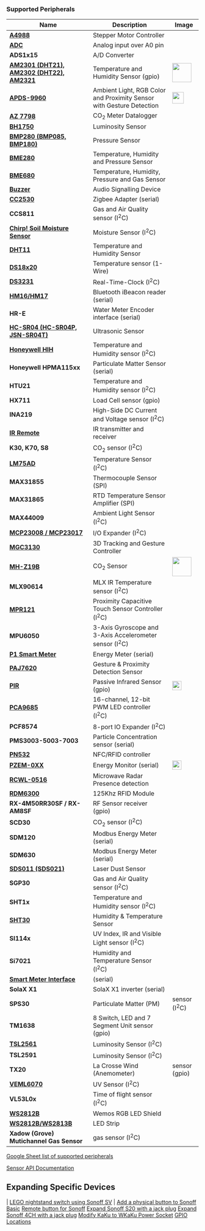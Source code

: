 ### Supported Peripherals
Name|Description|Image
---|---|---
[**A4988**](peripherals/A4988-Stepper-Motor-Controller)|Stepper Motor Controller 
[**ADC**](peripherals/ADC) | Analog input over A0 pin  
**ADS1x15** | A/D Converter 
[**AM2301 (DHT21), AM2302 (DHT22), AM2321**](peripherals/AM2301) | Temperature and Humidity Sensor (gpio)|<img src="https://user-images.githubusercontent.com/5904370/53279561-cfb18480-3711-11e9-9889-76ab1d6eafcb.png" style="width:50px"></img>
[**APDS-9960**](peripherals/APDS-9960) |  Ambient Light, RGB Color and Proximity Sensor with Gesture Detection  | <img src="https://i.postimg.cc/qRLyPy1n/APDS-9960-1-720x533.jpg" style="width:30px"></img>
[**AZ 7798**](peripherals/AZ-7798) | CO<sub>2</sub> Meter Datalogger
[**BH1750**](peripherals/BH1750) | Luminosity Sensor
[**BMP280 (BMP085, BMP180)**](peripherals/BME280) | Pressure Sensor
[**BME280**](peripherals/BME280) | Temperature, Humidity and Pressure Sensor
[**BME680**](peripherals/BME680) | Temperature, Humidity, Pressure and Gas Sensor
[**Buzzer**](peripherals/Buzzer) | Audio Signalling Device
[**CC2530**](peripherals/CC2530) | Zigbee Adapter (serial)
**CCS811** | Gas and Air Quality sensor (I<sup>2</sup>C)
[**Chirp! Soil Moisture Sensor**](peripherals/Moisture-Sensor-and-Chirp!-Sensor) | Moisture Sensor (I<sup>2</sup>C)
[**DHT11**](peripherals/DHT11) | Temperature and Humidity Sensor
**[DS18x20](peripherals/DS18x20)** | Temperature sensor (1-Wire)
[**DS3231**](peripherals/DS3231) | Real-Time-Clock (I<sup>2</sup>C)
[**HM16/HM17**](peripherals/iBeacon-driver) |  Bluetooth iBeacon reader (serial)
**HR-E** | Water Meter Encoder interface (serial)
[**HC-SR04 (HC-SR04P, JSN-SR04T)**](peripherals/HC-SR04) | Ultrasonic Sensor
**[Honeywell HIH](peripherals/Honeywell-HIH)** | Temperature and Humidity sensor (I<sup>2</sup>C)
**Honeywell HPMA115xx** | Particulate Matter Sensor (serial)
**HTU21** | Temperature and Humidity sensor (I<sup>2</sup>C)
**HX711** | Load Cell sensor (gpio)
**INA219** | High-Side DC Current and Voltage sensor (I<sup>2</sup>C)
[**IR Remote**](peripherals/IR-Remote) | IR transmitter and receiver
**K30, K70, S8** | CO<sub>2</sub> sensor (I<sup>2</sup>C) | 
[**LM75AD**](peripherals/LM75AD) |  Temperature Sensor (I<sup>2</sup>C)
**MAX31855** | Thermocouple Sensor (SPI)
**MAX31865** | RTD Temperature Sensor Amplifier (SPI)
**MAX44009** | Ambient Light Sensor (I<sup>2</sup>C)
[**MCP23008 / MCP23017**](peripherals/MCP230xx) |  I/O Expander (I<sup>2</sup>C)
[**MGC3130**](peripherals/MGC3130) | 3D Tracking and Gesture Controller
[**MH-Z19B**](peripherals/MH-Z19B) | CO<sub>2</sub> Sensor |<img src="https://user-images.githubusercontent.com/5904370/53279635-54040780-3712-11e9-8c83-970280003b6d.png" style="width:50px"></img>
**MLX90614** | MLX IR Temperature sensor (I<sup>2</sup>C)
[**MPR121**](peripherals/MPR121) | Proximity Capacitive Touch Sensor Controller (I<sup>2</sup>C)
**MPU6050** | 3-Axis Gyroscope and 3-Axis Accelerometer sensor (I<sup>2</sup>C)
[**P1 Smart Meter**](peripherals/P1-Smart-Meter) | Energy Meter (serial)
[**PAJ7620**](peripherals/PAJ7620) | Gesture & Proximity Detection Sensor
[**PIR**](peripherals/PIR-Motion-Sensors#AM312) | Passive Infrared Sensor (gpio) | <img src="https://user-images.githubusercontent.com/5904370/53279530-8c571600-3711-11e9-85c0-27d35be2df48.png"  style="width:1.5em"></img>
[**PCA9685**](peripherals/PCA9685) | 16-channel, 12-bit PWM LED controller (I<sup>2</sup>C)
**PCF8574** | 8-port IO Expander (I<sup>2</sup>C) 
**PMS3003-5003-7003** | Particle Concentration sensor (serial)
[**PN532**](peripherals/PN532) | NFC/RFID controller
[**PZEM-0XX**](peripherals/PZEM-0XX) | Energy Monitor (serial) | <img src="https://user-images.githubusercontent.com/5904370/53279642-7433c680-3712-11e9-9aa2-7fd1adce3def.png"  style="width:1.5em"></img>
[**RCWL-0516**](peripherals/RCWL-0516) |  Microwave Radar Presence detection
[**RDM6300**](peripherals/RDM6300) | 125Khz RFID Module
**RX-4M50RR30SF / RX-AM8SF** | RF Sensor receiver (gpio)
**SCD30** | CO<sub>2</sub> sensor (I<sup>2</sup>C)
**SDM120** | Modbus Energy Meter (serial)
**SDM630** | Modbus Energy Meter (serial)
[**SDS011 (SDS021)**](peripherals/SDS011) | Laser Dust Sensor
**SGP30** | Gas and Air Quality sensor (I<sup>2</sup>C)
**SHT1x** | Temperature and Humidity sensor (I<sup>2</sup>C)
[**SHT30**](peripherals/Wemos-D1-Mini-and-SHT30-Shield-High-Precision-Humidity-&-Temperature) | Humidity & Temperature Sensor
**SI114x** | UV Index, IR and Visible Light sensor (I<sup>2</sup>C)
**Si7021** | Humidity and Temperature Sensor (I<sup>2</sup>C)
[**Smart Meter Interface**](peripherals/smart-meter-interface) | (serial)
**SolaX X1** | SolaX X1 inverter (serial)
**SPS30** | Particulate Matter (PM) | sensor (I<sup>2</sup>C)
**TM1638** | 8 Switch, LED and 7 Segment Unit sensor (gpio)
[**TSL2561**](peripherals/TSL2561) | Luminosity Sensor (I<sup>2</sup>C)
**TSL2591** | Luminosity Sensor (I<sup>2</sup>C)
**TX20** | La Crosse Wind (Anemometer) | sensor (gpio)
[**VEML6070**](peripherals/VEML6070) |  UV Sensor (I<sup>2</sup>C)
**VL53L0x** | Time of flight sensor (I<sup>2</sup>C)
[**WS2812B**](peripherals/WS2812B-RGB-Shield) | Wemos RGB LED Shield
[**WS2812B/WS2813B**](peripherals/WS2812B-and-WS2813) | LED Strip
**Xadow (Grove) Mutichannel Gas Sensor** | gas sensor (I<sup>2</sup>C)

[Google Sheet list of supported peripherals](peripherals/https://docs.google.com/spreadsheets/d/1VaZrCUjNosUQGYBX0pTVoY_rkSzEIcTP8K3052smOB4/edit?usp=sharing)

[Sensor API Documentation](peripherals/Sensor-API)

## Expanding Specific Devices

  | [LEGO nightstand switch using Sonoff SV](peripherals/https://jeff.noxon.cc/2018/11/21/lego-nightstand-light-switch/)
  | [Add a physical button to Sonoff Basic](peripherals/https://translate.google.com/translate?hl=en&sl=auto&tl=en&u=https%3A%2F%2Fwww.domo-blog.fr%2Fajouter-un-bouton-physique-au-sonoff-basic%2F)
[Remote button for Sonoff](peripherals/Control-a-Sonoff-using-a-remote-button)
[Expand Sonoff S20 with a jack plug](peripherals/https://github.com/arendst/Tasmota/issues/670)
[Expand Sonoff 4CH with a jack plug](peripherals/Expanding-4CH)
[Modify KaKu to WKaKu Power Socket](peripherals/Modify-KaKu-to-WKaKu-Power-Socket)
[GPIO Locations](peripherals/GPIO-Locations)

